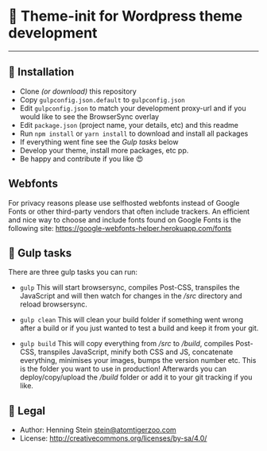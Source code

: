 # 🙏 Theme-init for Wordpress theme development

***

## 📄 Installation

- Clone *(or download)* this repository
- Copy `gulpconfig.json.default` to `gulpconfig.json`
- Edit `gulpconfig.json` to match your development proxy-url and if you would 
  like to see the BrowserSync overlay
- Edit `package.json` (project name, your details, etc) and this readme
- Run `npm install` or `yarn install` to download and install all packages
- If everything went fine see the *Gulp tasks* below
- Develop your theme, install more packages, etc pp.
- Be happy and contribute if you like 😍 


## Webfonts

For privacy reasons please use selfhosted webfonts instead of Google Fonts or
other third-party vendors that often include trackers. An efficient and nice 
way to choose and include fonts found on Google Fonts is the following site:
https://google-webfonts-helper.herokuapp.com/fonts


## 🔨 Gulp tasks

There are three gulp tasks you can run:

- `gulp`
This will start browsersync, compiles Post-CSS, transpiles the JavaScript and 
will then watch for changes in the */src* directory and reload browsersync.

- `gulp clean`
This will clean your build folder if something went wrong after a build or if 
you just wanted to test a build and keep it from your git.

- `gulp build`
This will copy everything from */src* to */build*, compiles Post-CSS, transpiles 
JavaScript, minify both CSS and JS, concatenate everything, minimises your images, 
bumps the version number etc. This is the folder you want to use in production!
Afterwards you can deploy/copy/upload the */build* folder or add it to your git 
tracking if you like. 


## 💬 Legal

- Author: Henning Stein <stein@atomtigerzoo.com>
- License: http://creativecommons.org/licenses/by-sa/4.0/
